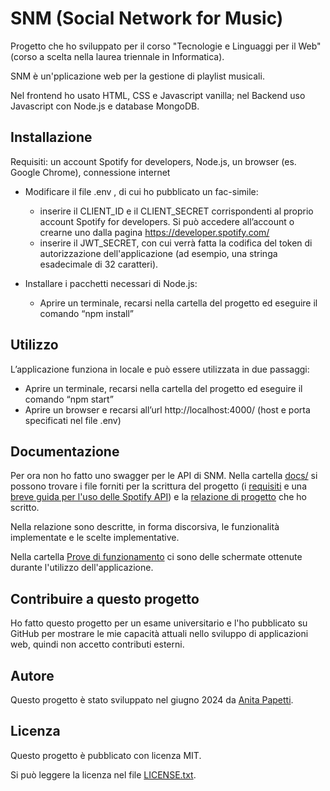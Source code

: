# SNM (Social Network for Music)
Progetto che ho sviluppato per il corso "Tecnologie e Linguaggi per il Web" (corso a scelta nella laurea triennale in Informatica).

SNM è un'pplicazione web per la gestione di playlist musicali.

Nel frontend ho usato HTML, CSS e Javascript vanilla; nel Backend uso Javascript con Node.js e database MongoDB.

## Installazione
Requisiti: un account Spotify for developers, Node.js, un browser (es. Google Chrome), connessione internet

 - Modificare il file .env , di cui ho pubblicato un fac-simile:
    - inserire il CLIENT_ID e il CLIENT_SECRET corrispondenti al proprio account Spotify for developers. Si può accedere all’account o crearne uno dalla pagina https://developer.spotify.com/ 
    - inserire il JWT_SECRET, con cui verrà fatta la codifica del token di autorizzazione dell'applicazione (ad esempio, una stringa esadecimale di 32 caratteri).

- Installare i pacchetti necessari di Node.js:
    - Aprire un terminale, recarsi nella cartella del progetto ed eseguire il comando “npm install”

## Utilizzo
L’applicazione funziona in locale e può essere utilizzata in due passaggi:
- Aprire un terminale, recarsi nella cartella del progetto ed eseguire il comando “npm start”
- Aprire un browser e recarsi all’url http://localhost:4000/ (host e porta specificati nel file .env)

## Documentazione
Per ora non ho fatto uno swagger per le API di SNM.
Nella cartella [docs/](./docs/) si possono trovare i file forniti per la scrittura del progetto (i [requisiti](./docs/PWM_project_22_23.pdf) e una [breve guida per l'uso delle Spotify API](docs/Spotify_API.pdf)) e la [relazione di progetto](./docs/Relazione_SNM_Papetti.pdf) che ho scritto.

Nella relazione sono descritte, in forma discorsiva, le funzionalità implementate e le scelte implementative.

Nella cartella [Prove di funzionamento](./Prove%20di%20funzionamento/) ci sono delle schermate ottenute durante l'utilizzo dell'applicazione.

## Contribuire a questo progetto
Ho fatto questo progetto per un esame universitario e l'ho pubblicato su GitHub per mostrare le mie capacità attuali nello sviluppo di applicazioni web, quindi non accetto contributi esterni.

## Autore
Questo progetto è stato sviluppato nel giugno 2024 da [Anita Papetti](https://github.com/anitapapetti).

## Licenza
Questo progetto è pubblicato con licenza MIT.

Si può leggere la licenza nel file [LICENSE.txt](LICENSE.txt).
